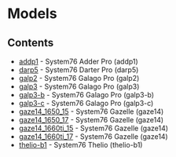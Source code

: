 # Models

## Contents

- [addp1](./addp1) - System76 Adder Pro (addp1)
- [darp5](./darp5) - System76 Darter Pro (darp5)
- [galp2](./galp2) - System76 Galago Pro (galp2)
- [galp3](./galp3) - System76 Galago Pro (galp3)
- [galp3-b](./galp3-b) - System76 Galago Pro (galp3-b)
- [galp3-c](./galp3-c) - System76 Galago Pro (galp3-c)
- [gaze14_1650_15](./gaze14_1650_15) - System76 Gazelle (gaze14)
- [gaze14_1650_17](./gaze14_1650_17) - System76 Gazelle (gaze14)
- [gaze14_1660ti_15](./gaze14_1660ti_15) - System76 Gazelle (gaze14)
- [gaze14_1660ti_17](./gaze14_1660ti_17) - System76 Gazelle (gaze14)
- [thelio-b1](./thelio-b1) - System76 Thelio (thelio-b1)
